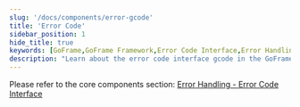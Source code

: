 ```yaml
---
slug: '/docs/components/error-gcode'
title: 'Error Code'
sidebar_position: 1
hide_title: true
keywords: [GoFrame,GoFrame Framework,Error Code Interface,Error Handling,Core Components,Interface Reference,gcode,Component Development,Architectural Design,System Stability]
description: "Learn about the error code interface gcode in the GoFrame framework and how to effectively handle errors in your project. This document provides a detailed introduction to the functionality and usage of the error code interface, helping developers build stable and reliable applications in the GoFrame framework, ensuring system high availability and maintainability."
---
```


Please refer to the core components section: [Error Handling - Error Code Interface](../../核心组件/错误处理/错误处理-错误码特性/错误处理-错误码接口.md)